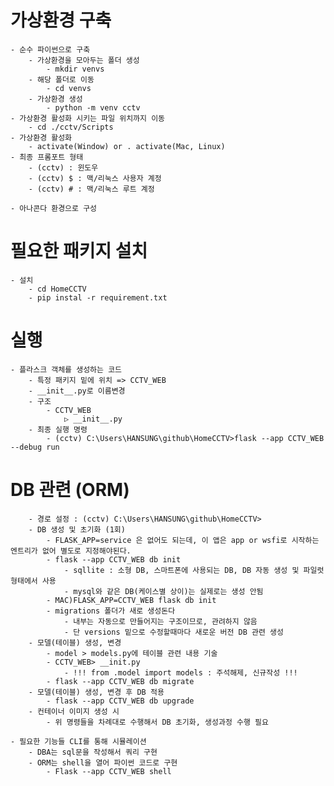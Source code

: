 # 가상환경 구축

    - 순수 파이썬으로 구축
        - 가상환경을 모아두는 폴더 생성
            - mkdir venvs
        - 해당 폴더로 이동
            - cd venvs
        - 가상환경 생성
            - python -m venv cctv
    - 가상환경 활성화 시키는 파일 위치까지 이동
        - cd ./cctv/Scripts
    - 가상환경 활성화
        - activate(Window) or . activate(Mac, Linux)
    - 최종 프롬포트 형태
        - (cctv) : 윈도우
        - (cctv) $ : 맥/리눅스 사용자 계정
        - (cctv) # : 맥/리눅스 루트 계정

    - 아나콘다 환경으로 구성

# 필요한 패키지 설치

    - 설치
        - cd HomeCCTV
        - pip instal -r requirement.txt

# 실행

    - 플라스크 객체를 생성하는 코드
        - 특정 패키지 밑에 위치 => CCTV_WEB
        - __init__.py로 이름변경
        - 구조
            - CCTV_WEB
                ▷ __init__.py
        - 최종 실행 명령
            - (cctv) C:\Users\HANSUNG\github\HomeCCTV>flask --app CCTV_WEB --debug run

# DB 관련 (ORM)

        - 경로 설정 : (cctv) C:\Users\HANSUNG\github\HomeCCTV>
        - DB 생성 및 초기화 (1회)
            - FLASK_APP=service 은 없어도 되는데, 이 앱은 app or wsfi로 시작하는 엔트리가 없어 별도로 지정해야된다.
            - flask --app CCTV_WEB db init
                - sqllite : 소형 DB, 스마트폰에 사용되는 DB, DB 자동 생성 및 파일럿 형태에서 사용
                - mysql와 같은 DB(케이스별 상이)는 실제로는 생성 안됨
            - MAC)FLASK_APP=CCTV_WEB flask db init
            - migrations 폴더가 새로 생성돈다
                - 내부는 자동으로 만들어지는 구조이므로, 관려하지 않음
                - 단 versions 밑으로 수정할때마다 새로운 버전 DB 관련 생성
        - 모델(테이블) 생성, 변경
            - model > models.py에 테이블 관련 내용 기술
            - CCTV_WEB> __init.py
                - !!! from .model import models : 주석해제, 신규작성 !!!
            - flask --app CCTV_WEB db migrate
        - 모델(테이블) 생성, 변경 후 DB 적용
            - flask --app CCTV_WEB db upgrade
        - 컨테이너 이미지 생성 시
            - 위 명령들을 차례대로 수행해서 DB 초기화, 생성과정 수행 필요

    - 필요한 기능들 CLI를 통해 시뮬레이션
        - DBA는 sql문을 작성해서 쿼리 구현
        - ORM는 shell을 열어 파이썬 코드로 구현
            - Flask --app CCTV_WEB shell
